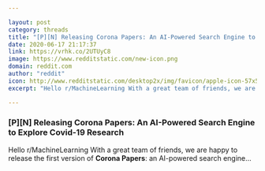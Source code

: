 ```yaml
---

layout: post
category: threads
title: "[P][N] Releasing Corona Papers: An AI-Powered Search Engine to Explore Covid-19 Research"
date: 2020-06-17 21:17:37
link: https://vrhk.co/2UTUyC8
image: https://www.redditstatic.com/new-icon.png
domain: reddit.com
author: "reddit"
icon: http://www.redditstatic.com/desktop2x/img/favicon/apple-icon-57x57.png
excerpt: "Hello r/MachineLearning With a great team of friends, we are happy to release the first version of **Corona Papers**: an AI-powered search engine..."

---
```


### [P][N] Releasing Corona Papers: An AI-Powered Search Engine to Explore Covid-19 Research

Hello r/MachineLearning With a great team of friends, we are happy to release the first version of **Corona Papers**: an AI-powered search engine...